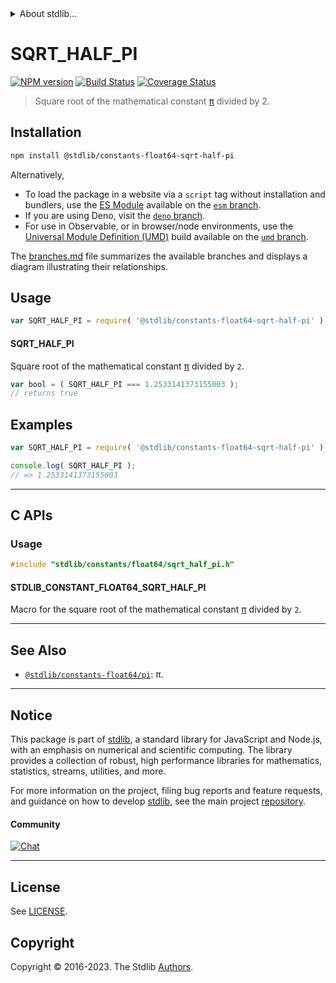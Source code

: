 <!--

@license Apache-2.0

Copyright (c) 2018 The Stdlib Authors.

Licensed under the Apache License, Version 2.0 (the "License");
you may not use this file except in compliance with the License.
You may obtain a copy of the License at

   http://www.apache.org/licenses/LICENSE-2.0

Unless required by applicable law or agreed to in writing, software
distributed under the License is distributed on an "AS IS" BASIS,
WITHOUT WARRANTIES OR CONDITIONS OF ANY KIND, either express or implied.
See the License for the specific language governing permissions and
limitations under the License.

-->


<details>
  <summary>
    About stdlib...
  </summary>
  <p>We believe in a future in which the web is a preferred environment for numerical computation. To help realize this future, we've built stdlib. stdlib is a standard library, with an emphasis on numerical and scientific computation, written in JavaScript (and C) for execution in browsers and in Node.js.</p>
  <p>The library is fully decomposable, being architected in such a way that you can swap out and mix and match APIs and functionality to cater to your exact preferences and use cases.</p>
  <p>When you use stdlib, you can be absolutely certain that you are using the most thorough, rigorous, well-written, studied, documented, tested, measured, and high-quality code out there.</p>
  <p>To join us in bringing numerical computing to the web, get started by checking us out on <a href="https://github.com/stdlib-js/stdlib">GitHub</a>, and please consider <a href="https://opencollective.com/stdlib">financially supporting stdlib</a>. We greatly appreciate your continued support!</p>
</details>

# SQRT_HALF_PI

[![NPM version][npm-image]][npm-url] [![Build Status][test-image]][test-url] [![Coverage Status][coverage-image]][coverage-url] <!-- [![dependencies][dependencies-image]][dependencies-url] -->

> Square root of the mathematical constant [π][@stdlib/constants/float64/pi] divided by 2.

<section class="installation">

## Installation

```bash
npm install @stdlib/constants-float64-sqrt-half-pi
```

Alternatively,

-   To load the package in a website via a `script` tag without installation and bundlers, use the [ES Module][es-module] available on the [`esm` branch][esm-url].
-   If you are using Deno, visit the [`deno` branch][deno-url].
-   For use in Observable, or in browser/node environments, use the [Universal Module Definition (UMD)][umd] build available on the [`umd` branch][umd-url].

The [branches.md][branches-url] file summarizes the available branches and displays a diagram illustrating their relationships.

</section>

<section class="usage">

## Usage

```javascript
var SQRT_HALF_PI = require( '@stdlib/constants-float64-sqrt-half-pi' );
```

#### SQRT_HALF_PI

Square root of the mathematical constant [π][@stdlib/constants/float64/pi] divided by `2`.

```javascript
var bool = ( SQRT_HALF_PI === 1.2533141373155003 );
// returns true
```

</section>

<!-- /.usage -->

<section class="examples">

## Examples

<!-- TODO: better example -->

<!-- eslint no-undef: "error" -->

```javascript
var SQRT_HALF_PI = require( '@stdlib/constants-float64-sqrt-half-pi' );

console.log( SQRT_HALF_PI );
// => 1.2533141373155003
```

</section>

<!-- /.examples -->

<!-- C interface documentation. -->

* * *

<section class="c">

## C APIs

<!-- Section to include introductory text. Make sure to keep an empty line after the intro `section` element and another before the `/section` close. -->

<section class="intro">

</section>

<!-- /.intro -->

<!-- C usage documentation. -->

<section class="usage">

### Usage

```c
#include "stdlib/constants/float64/sqrt_half_pi.h"
```

#### STDLIB_CONSTANT_FLOAT64_SQRT_HALF_PI

Macro for the square root of the mathematical constant [π][@stdlib/constants/float64/pi] divided by `2`.

</section>

<!-- /.usage -->

<!-- C API usage notes. Make sure to keep an empty line after the `section` element and another before the `/section` close. -->

<section class="notes">

</section>

<!-- /.notes -->

<!-- C API usage examples. -->

<section class="examples">

</section>

<!-- /.examples -->

</section>

<!-- /.c -->

<!-- Section for related `stdlib` packages. Do not manually edit this section, as it is automatically populated. -->

<section class="related">

* * *

## See Also

-   <span class="package-name">[`@stdlib/constants-float64/pi`][@stdlib/constants/float64/pi]</span><span class="delimiter">: </span><span class="description">π.</span>

</section>

<!-- /.related -->

<!-- Section for all links. Make sure to keep an empty line after the `section` element and another before the `/section` close. -->


<section class="main-repo" >

* * *

## Notice

This package is part of [stdlib][stdlib], a standard library for JavaScript and Node.js, with an emphasis on numerical and scientific computing. The library provides a collection of robust, high performance libraries for mathematics, statistics, streams, utilities, and more.

For more information on the project, filing bug reports and feature requests, and guidance on how to develop [stdlib][stdlib], see the main project [repository][stdlib].

#### Community

[![Chat][chat-image]][chat-url]

---

## License

See [LICENSE][stdlib-license].


## Copyright

Copyright &copy; 2016-2023. The Stdlib [Authors][stdlib-authors].

</section>

<!-- /.stdlib -->

<!-- Section for all links. Make sure to keep an empty line after the `section` element and another before the `/section` close. -->

<section class="links">

[npm-image]: http://img.shields.io/npm/v/@stdlib/constants-float64-sqrt-half-pi.svg
[npm-url]: https://npmjs.org/package/@stdlib/constants-float64-sqrt-half-pi

[test-image]: https://github.com/stdlib-js/constants-float64-sqrt-half-pi/actions/workflows/test.yml/badge.svg?branch=v0.1.0
[test-url]: https://github.com/stdlib-js/constants-float64-sqrt-half-pi/actions/workflows/test.yml?query=branch:v0.1.0

[coverage-image]: https://img.shields.io/codecov/c/github/stdlib-js/constants-float64-sqrt-half-pi/main.svg
[coverage-url]: https://codecov.io/github/stdlib-js/constants-float64-sqrt-half-pi?branch=main

<!--

[dependencies-image]: https://img.shields.io/david/stdlib-js/constants-float64-sqrt-half-pi.svg
[dependencies-url]: https://david-dm.org/stdlib-js/constants-float64-sqrt-half-pi/main

-->

[chat-image]: https://img.shields.io/gitter/room/stdlib-js/stdlib.svg
[chat-url]: https://app.gitter.im/#/room/#stdlib-js_stdlib:gitter.im

[stdlib]: https://github.com/stdlib-js/stdlib

[stdlib-authors]: https://github.com/stdlib-js/stdlib/graphs/contributors

[umd]: https://github.com/umdjs/umd
[es-module]: https://developer.mozilla.org/en-US/docs/Web/JavaScript/Guide/Modules

[deno-url]: https://github.com/stdlib-js/constants-float64-sqrt-half-pi/tree/deno
[umd-url]: https://github.com/stdlib-js/constants-float64-sqrt-half-pi/tree/umd
[esm-url]: https://github.com/stdlib-js/constants-float64-sqrt-half-pi/tree/esm
[branches-url]: https://github.com/stdlib-js/constants-float64-sqrt-half-pi/blob/main/branches.md

[stdlib-license]: https://raw.githubusercontent.com/stdlib-js/constants-float64-sqrt-half-pi/main/LICENSE

<!-- <related-links> -->

[@stdlib/constants/float64/pi]: https://github.com/stdlib-js/constants-float64-pi

<!-- </related-links> -->

</section>

<!-- /.links -->

